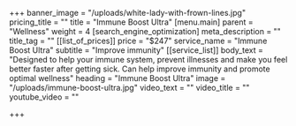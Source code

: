 +++
banner_image = "/uploads/white-lady-with-frown-lines.jpg"
pricing_title = ""
title = "Immune Boost Ultra"
[menu.main]
parent = "Wellness"
weight = 4
[search_engine_optimization]
meta_description = ""
title_tag = ""
[[list_of_prices]]
price = "$247"
service_name = "Immune Boost Ultra"
subtitle = "Improve immunity"
[[service_list]]
body_text = "Designed to help your immune system, prevent illnesses and make you feel better faster after getting sick. Can help improve immunity and promote optimal wellness"
heading = "Immune Boost Ultra"
image = "/uploads/immune-boost-ultra.jpg"
video_text = ""
video_title = ""
youtube_video = ""

+++
